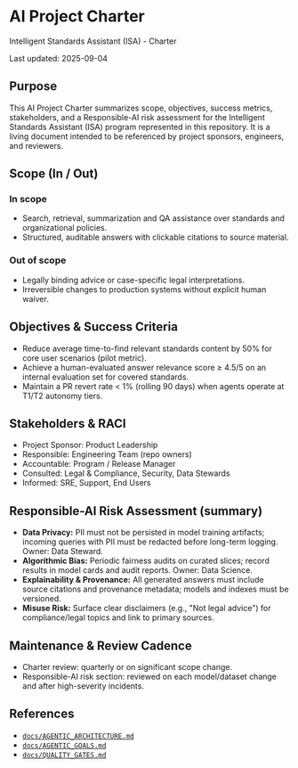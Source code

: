 # AI Project Charter

Intelligent Standards Assistant (ISA) - Charter

Last updated: 2025-09-04

## Purpose

This AI Project Charter summarizes scope, objectives, success metrics, stakeholders, and a Responsible-AI risk assessment for the Intelligent Standards Assistant (ISA) program represented in this repository. It is a living document intended to be referenced by project sponsors, engineers, and reviewers.

## Scope (In / Out)

### In scope

- Search, retrieval, summarization and QA assistance over standards and organizational policies.
- Structured, auditable answers with clickable citations to source material.

### Out of scope

- Legally binding advice or case-specific legal interpretations.
- Irreversible changes to production systems without explicit human waiver.

## Objectives & Success Criteria

- Reduce average time-to-find relevant standards content by 50% for core user scenarios (pilot metric).
- Achieve a human-evaluated answer relevance score ≥ 4.5/5 on an internal evaluation set for covered standards.
- Maintain a PR revert rate < 1% (rolling 90 days) when agents operate at T1/T2 autonomy tiers.

## Stakeholders & RACI

- Project Sponsor: Product Leadership
- Responsible: Engineering Team (repo owners)
- Accountable: Program / Release Manager
- Consulted: Legal & Compliance, Security, Data Stewards
- Informed: SRE, Support, End Users

## Responsible-AI Risk Assessment (summary)

- **Data Privacy:** PII must not be persisted in model training artifacts; incoming queries with PII must be redacted before long-term logging. Owner: Data Steward.
- **Algorithmic Bias:** Periodic fairness audits on curated slices; record results in model cards and audit reports. Owner: Data Science.
- **Explainability & Provenance:** All generated answers must include source citations and provenance metadata; models and indexes must be versioned.
- **Misuse Risk:** Surface clear disclaimers (e.g., "Not legal advice") for compliance/legal topics and link to primary sources.

## Maintenance & Review Cadence

- Charter review: quarterly or on significant scope change.
- Responsible-AI risk section: reviewed on each model/dataset change and after high-severity incidents.

## References

- [`docs/AGENTIC_ARCHITECTURE.md`](docs/AGENTIC_ARCHITECTURE.md)
- [`docs/AGENTIC_GOALS.md`](docs/AGENTIC_GOALS.md)
- [`docs/QUALITY_GATES.md`](docs/QUALITY_GATES.md)